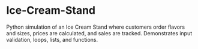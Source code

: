 # Ice-Cream-Stand
Python simulation of an Ice Cream Stand where customers order flavors and sizes, prices are calculated, and sales are tracked. Demonstrates input validation, loops, lists, and functions.
